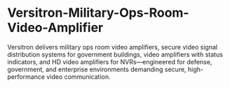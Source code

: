 # Versitron-Military-Ops-Room-Video-Amplifier
Versitron delivers military ops room video amplifiers, secure video signal distribution systems for government buildings, video amplifiers with status indicators, and HD video amplifiers for NVRs—engineered for defense, government, and enterprise environments demanding secure, high-performance video communication.
